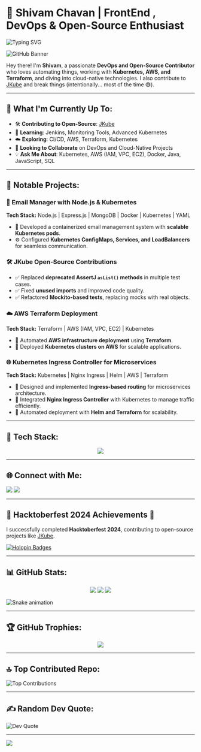 
# 🚀 Shivam Chavan | FrontEnd , DevOps & Open-Source Enthusiast

![Typing SVG](https://readme-typing-svg.herokuapp.com?font=MonoSpace&duration=2000&pause=500&color=00FFBF&center=true&width=1035&lines=DevOps+Engineer;Open-Source+Contributor;JAVA+%7C+HTML+%7C+CSS+%7C+JAVASCRIPT+%7C+REACT+%7C+REDUX+%7C+Kubernetes+%7C+AWS+%7C+Terraform)


![GitHub Banner](https://github.com/ShivamChavan01/ShivamChavan01/blob/main/banner.gif)

Hey there! I'm **Shivam**, a passionate **DevOps and Open-Source Contributor** who loves automating things, working with **Kubernetes, AWS, and Terraform**, and diving into cloud-native technologies. I also contribute to [JKube](https://github.com/eclipse-jkube/jkube) and break things (intentionally... most of the time 😅).

---

## 🔭 What I'm Currently Up To:
- 🛠 **Contributing to Open-Source**: [JKube](https://github.com/eclipse-jkube/jkube)
- 🌱 **Learning**: Jenkins, Monitoring Tools, Advanced Kubernetes
- ☁️ **Exploring**: CI/CD, AWS, Terraform, Kubernetes
- 👯 **Looking to Collaborate** on DevOps and Cloud-Native Projects
- 💡 **Ask Me About**: Kubernetes, AWS (IAM, VPC, EC2), Docker, Java, JavaScript, SQL

---

## 📂 Notable Projects:

### **📧 Email Manager with Node.js & Kubernetes** 
**Tech Stack:** Node.js | Express.js | MongoDB | Docker | Kubernetes | YAML  
- 🚀 Developed a containerized email management system with **scalable Kubernetes pods**.
- ⚙️ Configured **Kubernetes ConfigMaps, Services, and LoadBalancers** for seamless communication.

### **🛠 JKube Open-Source Contributions**
- ✅ Replaced **deprecated AssertJ `asList()` methods** in multiple test cases.
- ✅ Fixed **unused imports** and improved code quality.
- ✅ Refactored **Mockito-based tests**, replacing mocks with real objects.

### **☁️ AWS Terraform Deployment**
**Tech Stack:** Terraform | AWS (IAM, VPC, EC2) | Kubernetes  
- 📌 Automated **AWS infrastructure deployment** using **Terraform**.
- 🔧 Deployed **Kubernetes clusters on AWS** for scalable applications.

### **🌐 Kubernetes Ingress Controller for Microservices**
**Tech Stack:** Kubernetes | Nginx Ingress | Helm | AWS | Terraform  
- 🚀 Designed and implemented **Ingress-based routing** for microservices architecture.
- 🔄 Integrated **Nginx Ingress Controller** with Kubernetes to manage traffic efficiently.
- 🔧 Automated deployment with **Helm and Terraform** for scalability.

---

## 📡 Tech Stack:
<p align="center">
<img src="https://skillicons.dev/icons?i=java,html,css,js,react,git,docker,kubernetes,aws,terraform,prometheus,grafana,jenkins,linux" />
</p>

---

## 🌐 Connect with Me:

<a href="https://instagram.com/shivam.wtf"><img src="https://img.shields.io/badge/Instagram-%23E4405F.svg?logo=Instagram&logoColor=white"/></a>
<a href="https://linkedin.com/in/shivamchavan01"><img src="https://img.shields.io/badge/LinkedIn-%230077B5.svg?logo=linkedin&logoColor=white"/></a>


---

## 🎉 Hacktoberfest 2024 Achievements 🎉
I successfully completed **Hacktoberfest 2024**, contributing to open-source projects like [JKube](https://github.com/eclipse/jkube).  

[![Holopin Badges](https://holopin.me/shivamchavan01)](https://holopin.io/@shivamchavan01)  

---

## 📊 GitHub Stats:
<p align="center">
<img src="https://github-readme-stats.vercel.app/api?username=ShivamChavan01&theme=tokyonight&hide_border=false&include_all_commits=false&count_private=false" />
<img src="https://github-readme-streak-stats.herokuapp.com/?user=ShivamChavan01&theme=tokyonight&hide_border=false" />
<img src="https://github-readme-stats.vercel.app/api/top-langs/?username=ShivamChavan01&theme=tokyonight&hide_border=false&include_all_commits=false&count_private=false&layout=compact" />
</p>

![Snake animation](https://github.com/ShivamChavan01/ShivamChavan01/blob/output/github-contribution-grid-snake.svg)

---

## 🏆 GitHub Trophies:
<p align="center">
<img src="https://github-profile-trophy.vercel.app/?username=ShivamChavan01&theme=tokyonight&no-frame=true&no-bg=false&margin-w=4" />
</p>

---

## 🔝 Top Contributed Repo:
![Top Contributions](https://github-contributor-stats.vercel.app/api?username=ShivamChavan01&limit=5&theme=tokyonight&combine_all_yearly_contributions=true)  

---

## ✍️ Random Dev Quote:
![Dev Quote](https://quotes-github-readme.vercel.app/api?type=horizontal&theme=tokyonight)  

---

[![](https://visitcount.itsvg.in/api?id=ShivamChavan01&icon=6&color=12)](https://visitcount.itsvg.in)  
```

